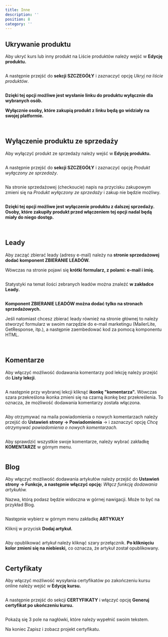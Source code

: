 ```yaml
---
title: Inne
description: ''
position: 8
category: ''
---
```


## Ukrywanie produktu

Aby ukryć kurs lub inny produkt na Liście produktów należy wejść w **Edycję produktu.** 

<img src="/img/screen-edycja-kursu.jpg" alt=""/>

A następnie przejść do **sekcji SZCZEGÓŁY** i zaznaczyć opcję *Ukryj na liście produktów*. 

<img src="/img/screen-ukryj-kurs.png" alt=""/>

**Dzięki tej opcji możliwe jest wysłanie linku do produktu wyłącznie dla wybranych osób.**

**Wyłącznie osoby, które zakupią produkt z linku będą go widziały na swojej platformie.**

<br>

## Wyłączenie produktu ze sprzedaży

Aby wyłączyć produkt ze sprzedaży należy wejść w **Edycję produktu.** 

<img src="/img/screen-edycja-kursu.jpg" alt=""/>

A następnie przejść do **sekcji SZCZEGÓŁY** i zaznaczyć opcję *Produkt wyłączony ze sprzedaży*. 

<img src="/img/screen-wylaczenie-sprzedaz-1.jpg" alt=""/>

Na stronie sprzedażowej (checkoucie) napis na przycisku zakupowym zmieni się na *Produkt wyłączony ze sprzedaży* i zakup nie będzie możliwy. 

<img src="/img/screen-wylaczenie-sprzedaz-2.jpg" alt=""/>

**Dzięki tej opcji możliwe jest wyłączenie produktu z dalszej sprzedaży. Osoby, które zakupiły produkt przed włączeniem tej opcji nadal będą miały do niego dostęp.** 

<br>

## Leady

Aby zacząć zbierać leady (adresy e-mail) należy na **stronie sprzedażowej dodać komponent ZBIERANIE LEADÓW.**

Wówczas na stronie pojawi się **krótki formularz, z polami: e-mail i imię.** 

<img src="/img/screen-formularz.png" alt=""/>

Statystyki na temat ilości zebranych leadów można znaleźć **w zakładce Leady.** 

<img src="/img/screen-lead.jpg" alt=""/>

**Komponent ZBIERANIE LEADÓW można dodać tylko na stronach sprzedażowych.**

Jeśli natomiast chcesz zbierać leady również na stronie głównej to należy stworzyć formularz w swoim narzędzie do e-mail marketingu (MailerLite, GetResponse, itp.), a następnie zaembedować kod za pomocą komponentu HTML. 

<br>

## Komentarze

Aby włączyć możliwość dodawania komentarzy pod lekcję należy przejść do **Listy lekcji**.


<img src="/img/screen-darmowa-lekcja.jpg" alt=""/>

A następnie przy wybranej lekcji kliknąć **ikonkę "komentarza".** Wówczas szara przekreślona ikonka zmieni się na czarną ikonkę bez przekreślenia. To oznacza, że możliwość dodawania komentarzy została włączona. 


<img src="/img/screen-komentarz.jpg" alt=""/>

Aby otrzymywać na maila powiadomienia o nowych komentarzach należy przejść do **Ustawień strony -> Powiadomienia** -> i zaznaczyć opcję *Chcę otrzymywać powiadomienia o nowych komentarzach.* 

<img src="/img/screen-powiadomienia-komentarze.png" alt=""/>

Aby sprawdzić wszystkie swoje komentarze, należy wybrać zakładkę **KOMENTARZE** w górnym menu. 

<img src="/img/komentarze.jpg" alt=""/>

<br>

## Blog

Aby włączyć możliwość dodawania artykułów należy przejść do **Ustawień strony -> Funkcje, a następnie włączyć opcję:** *Włącz funkcję dodawania artykułów.* 

Nazwa, którą podasz będzie widoczna w górnej nawigacji. Może to być na przykład Blog.

<img src="/img/screen-blog.jpg" alt=""/>

Następnie wybierz w górnym menu zakładkę **ARTYKUŁY**

Kliknij w przycisk **Dodaj artykuł.**

<img src="/img/screen-dodaj-artykul.jpg" alt=""/>

Aby opublikować artykuł należy kliknąć szary przełącznik. **Po kliknięciu kolor zmieni się na niebieski,** co oznacza, że artykuł został opublikowany. 

<img src="/img/screen-publikacja-artykulu.jpg" alt=""/>

<br>

## Certyfikaty

Aby włączyć możliwość wysyłania certyfikatów po zakończeniu kursu online należy wejść w **Edycję kursu.**

<img src="/img/screen-edycja-kursu.jpg" alt=""/>

A następnie przejść do sekcji **CERTYFIKATY** i włączyć opcję **Generuj certyfikat po ukończeniu kursu.**

<img src="/img/screen-wlaczenie-certyfikatu.png" alt=""/>

Pokażą się 3 pole na nagłówki, które należy wypełnić swoim tekstem. 

Na koniec Zapisz i zobacz projekt certyfikatu. 

<img src="/img/screen-gotowy-certyfikat.png" alt=""/>